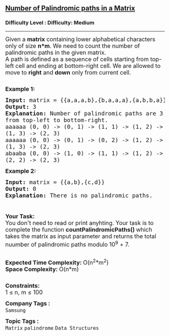 <h2><a href="https://www.geeksforgeeks.org/problems/number-of-palindromic-paths-in-a-matrix0819/1?page=2&difficulty=Medium&status=unsolved&sortBy=submissions">Number of Palindromic paths in a Matrix</a></h2><h3>Difficulty Level : Difficulty: Medium</h3><hr><div class="problems_problem_content__Xm_eO"><p><span style="font-size:18px">Given a <strong>matrix</strong>&nbsp;containing lower alphabetical characters only of size <strong>n*m</strong>.&nbsp;We need to count the number of palindromic paths in the given matrix.<br>
A path is defined as a sequence of cells starting from top-left cell and ending at bottom-right cell. We are allowed to move to <strong>right</strong> and <strong>down</strong> only from current cell.</span><br>
&nbsp;</p>

<p><span style="font-size:18px"><strong>Example 1:</strong></span></p>

<pre><span style="font-size:18px"><strong>Input: </strong>matrix = {{a,a,a,b},{b,a,a,a},{a,b,b,a}}
<strong>Output: </strong>3
<strong>Explanation: </strong>Number of palindromic paths are 3 
from top-left to bottom-right.
aaaaaa (0, 0) -&gt; (0, 1) -&gt; (1, 1) -&gt; (1, 2) -&gt; 
(1, 3) -&gt; (2, 3)    
aaaaaa (0, 0) -&gt; (0, 1) -&gt; (0, 2) -&gt; (1, 2) -&gt; 
(1, 3) -&gt; (2, 3)    
abaaba (0, 0) -&gt; (1, 0) -&gt; (1, 1) -&gt; (1, 2) -&gt; 
(2, 2) -&gt; (2, 3)</span>
</pre>

<p><span style="font-size:18px"><strong>Example 2:</strong></span></p>

<pre><span style="font-size:18px"><strong>Input: </strong>matrix = {{a,b},{c,d}}
<strong>Output: </strong>0
<strong>Explanation: </strong>There is no palindromic paths.</span>
</pre>

<p>&nbsp;</p>

<p><span style="font-size:18px"><strong>Your Task:</strong><br>
You don't need to read or print anyhting. Your task is to complete the function&nbsp;<strong>countPalindromicPaths()&nbsp;</strong>which takes the matrix as input parameter and returns the total nuumber of palindromic paths modulo 10<sup>9</sup>&nbsp;+ 7.</span><br>
&nbsp;</p>

<p><span style="font-size:18px"><strong>Expected Time Complexity:&nbsp;</strong>O(n<sup>2</sup>*m<sup>2</sup>)<br>
<strong>Space Complexity:&nbsp;</strong>O(n*m)</span><br>
&nbsp;</p>

<p><span style="font-size:18px"><strong>Constraints:</strong><br>
1 ≤ n, m ≤ 100</span></p>
</div><p><span style=font-size:18px><strong>Company Tags : </strong><br><code>Samsung</code>&nbsp;<br><p><span style=font-size:18px><strong>Topic Tags : </strong><br><code>Matrix</code>&nbsp;<code>palindrome</code>&nbsp;<code>Data Structures</code>&nbsp;